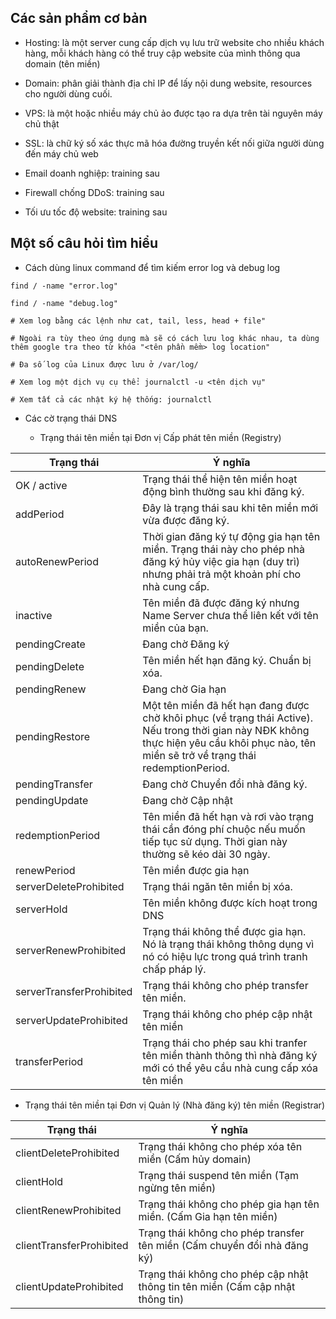 
## Các sản phẩm cơ bản

- Hosting: là một server cung cấp dịch vụ lưu trữ website cho nhiều khách hàng, mỗi khách hàng có thể truy cập website của mình thông qua domain (tên miền)

- Domain: phân giải thành địa chỉ IP để lấy nội dung website, resources cho người dùng cuối.

- VPS: là một hoặc nhiều máy chủ ảo được tạo ra dựa trên tài nguyên máy chủ thật

- SSL: là chữ ký số xác thực mã hóa đường truyền kết nối giữa người dùng đến máy chủ web

- Email doanh nghiệp: training sau

- Firewall chống DDoS: training sau

- Tối ưu tốc độ website: training sau


## Một số câu hỏi tìm hiểu

- Cách dùng linux command để tìm kiếm error log và debug log

```
find / -name "error.log"

find / -name "debug.log"

# Xem log bằng các lệnh như cat, tail, less, head + file"

# Ngoài ra tùy theo ứng dụng mà sẽ có cách lưu log khác nhau, ta dùng thêm google tra theo từ khóa "<tên phần mềm> log location"

# Đa số log của Linux được lưu ở /var/log/

# Xem log một dịch vụ cụ thể: journalctl -u <tên dịch vụ"

# Xem tất cả các nhật ký hệ thống: journalctl
```

- Các cờ trạng thái DNS

  - Trạng thái tên miền tại Đơn vị Cấp phát tên miền (Registry)

| Trạng thái | Ý nghĩa |
|---|---|
| OK / active	| Trạng thái thể hiện tên miền hoạt động bình thường sau khi đăng ký. |
| addPeriod | Đây là trạng thái sau khi tên miền mới vừa được đăng ký. |
| autoRenewPeriod | Thời gian đăng ký tự động gia hạn tên miền. Trạng thái này cho phép nhà đăng ký hủy việc gia hạn (duy trì) nhưng phải trả một khoản phí cho nhà cung cấp. |
| inactive | Tên miền đã được đăng ký nhưng Name Server chưa thể liên kết với tên miền của bạn. |
| pendingCreate | Đang chờ Đăng ký |
| pendingDelete | Tên miền hết hạn đăng ký. Chuẩn bị xóa. |
| pendingRenew | Đang chờ Gia hạn |
| pendingRestore | Một tên miền đã hết hạn đang được chờ khôi phục (về trạng thái Active). Nếu trong thời gian này NĐK không thực hiện yêu cầu khôi phục nào, tên miền sẽ trở về trạng thái redemptionPeriod. |
| pendingTransfer | Đang chờ Chuyển đổi nhà đăng ký. |
| pendingUpdate | Đang chờ Cập nhật |
| redemptionPeriod | Tên miền đã hết hạn và rơi vào trạng thái cần đóng phí chuộc nếu muốn tiếp tục sử dụng. Thời gian này thường sẽ kéo dài 30 ngày. |
| renewPeriod | Tên miền được gia hạn |
| serverDeleteProhibited |	Trạng thái ngăn tên miền bị xóa. |
| serverHold | Tên miền không được kích hoạt trong DNS |
| serverRenewProhibited |	Trạng thái không thể được gia hạn. Nó là trạng thái không thông dụng vì nó có hiệu lực trong quá trình tranh chấp pháp lý. |
| serverTransferProhibited |	Trạng thái không cho phép transfer tên miền. |
| serverUpdateProhibited |	Trạng thái không cho phép cập nhật tên miền |
| transferPeriod | Trạng thái cho phép sau khi tranfer tên miền thành thông thì nhà đăng ký mới có thể yêu cầu nhà cung cấp xóa tên miền |

  - Trạng thái tên miền tại Đơn vị Quản lý (Nhà đăng ký) tên miền (Registrar)

| Trạng thái |	Ý nghĩa |
|---|---|
| clientDeleteProhibited |	Trạng thái không cho phép xóa tên miền (Cấm hủy domain) |
| clientHold |	Trạng thái suspend tên miền (Tạm ngừng tên miền) |
| clientRenewProhibited |	Trạng thái không cho phép gia hạn tên miền. (Cấm Gia hạn tên miền) |
| clientTransferProhibited |	Trạng thái không cho phép transfer tên miền (Cấm chuyển đổi nhà đăng ký) |
| clientUpdateProhibited |	Trạng thái không cho phép cập nhật thông tin tên miền (Cấm cập nhật thông tin) |


